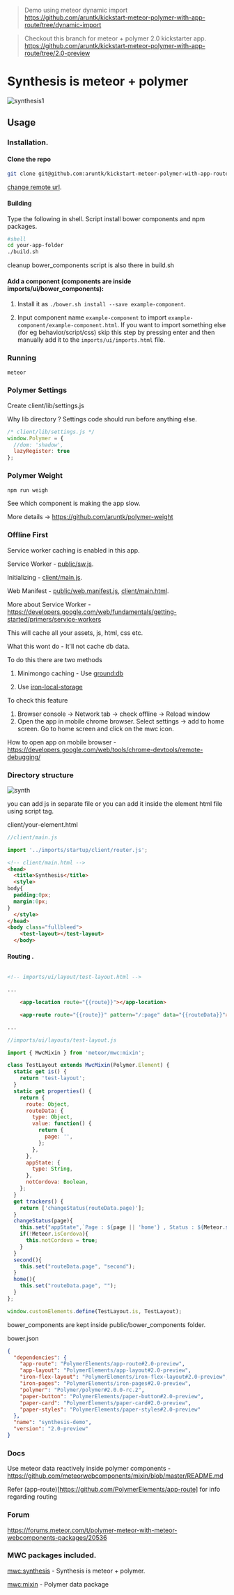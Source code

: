 > Demo using meteor dynamic import https://github.com/aruntk/kickstart-meteor-polymer-with-app-route/tree/dynamic-import

> Checkout this branch for meteor + polymer 2.0 kickstarter app. https://github.com/aruntk/kickstart-meteor-polymer-with-app-route/tree/2.0-preview

# Synthesis is meteor + polymer

![synthesis1](https://cloud.githubusercontent.com/assets/6007432/14216652/9da7131a-f867-11e5-9f84-6dd75d60dd45.gif)

## Usage

### Installation.

#### Clone the repo 
```sh
git clone git@github.com:aruntk/kickstart-meteor-polymer-with-app-route.git your-app-folder
```
[change remote url](https://help.github.com/articles/changing-a-remote-s-url/).

#### Building

Type the following in shell. Script install bower components and npm packages.
```sh
#shell
cd your-app-folder
./build.sh
```
cleanup bower_components script is also there in build.sh

#### Add a component (components are inside imports/ui/bower_components):

1. Install it as `./bower.sh install --save example-component`.

2. Input component name `example-component` to import `example-component/example-component.html`. If you want to import something else (for eg behavior/script/css) skip this step by pressing enter and then manually add it to the `imports/ui/imports.html` file.


### Running
```sh
meteor
```
### Polymer Settings

Create client/lib/settings.js

Why lib directory ? Settings code should run before anything else. 

```js
/* client/lib/settings.js */
window.Polymer = {
  //dom: 'shadow',
  lazyRegister: true
};
```
### Polymer Weight

```sh
npm run weigh
```
See which component is making the app slow.

More details -> https://github.com/aruntk/polymer-weight

### Offline First

Service worker caching is enabled in this app. 

Service Worker - [public/sw.js](public/sw.js).

Initializing - [client/main.js](client/main.js). 

Web Manifest - [public/web.manifest.js](public/web.manifest.js), [client/main.html](client/main.html#L5).

More about Service Worker - https://developers.google.com/web/fundamentals/getting-started/primers/service-workers

This will cache all your assets, js, html, css etc.

What this wont do - It'll not cache db data. 

To do this there are two methods

1. Minimongo caching - Use [ground:db](https://github.com/GroundMeteor/db)

2. Use [iron-local-storage](https://elements.polymer-project.org/elements/iron-localstorage)

To check this feature

1. Browser console -> Network tab -> check offline -> Reload window
2. Open the app in mobile chrome browser. Select settings -> add to home screen. Go to home screen and click on the mwc icon.

How to open app on mobile browser - https://developers.google.com/web/tools/chrome-devtools/remote-debugging/

### Directory structure

![synth](https://cloud.githubusercontent.com/assets/6007432/17208165/f52a1aa0-54d4-11e6-85fe-f41fc1e2e5c9.png)

you can add js in separate file or you can add it inside the element html file using script tag.

client/your-element.html



```js
//client/main.js

import '../imports/startup/client/router.js';

```

```html
<!-- client/main.html -->
<head>
  <title>Synthesis</title>
  <style>
body{
  padding:0px;
  margin:0px;
}
  </style>
</head>
<body class="fullbleed">
    <test-layout></test-layout>
  </body>
```
#### Routing . 

```html

<!-- imports/ui/layout/test-layout.html -->

...

    <app-location route="{{route}}"></app-location>

    <app-route route="{{route}}" pattern="/:page" data="{{routeData}}"></app-route>

...

```

```js
//imports/ui/layouts/test-layout.js

import { MwcMixin } from 'meteor/mwc:mixin';

class TestLayout extends MwcMixin(Polymer.Element) {
  static get is() {
    return 'test-layout';
  }
  static get properties() {
    return {
      route: Object,
      routeData: {
        type: Object,
        value: function() {
          return {
            page: '',
          };
        },
      },
      appState: {
        type: String,
      },
      notCordova: Boolean,
    };
  }
  get trackers() {
    return ['changeStatus(routeData.page)'];
  }
  changeStatus(page){
    this.set("appState",`Page : ${page || 'home'} , Status : ${Meteor.status().status}`);
    if(!Meteor.isCordova){
      this.notCordova = true;
    }
  }
  second(){
    this.set("routeData.page", "second"); 
  }
  home(){
    this.set("routeData.page", ""); 
  }
};

window.customElements.define(TestLayout.is, TestLayout);


```

bower_components are kept inside public/bower_components folder.

bower.json

```json
{
  "dependencies": {
    "app-route": "PolymerElements/app-route#2.0-preview",
    "app-layout": "PolymerElements/app-layout#2.0-preview",
    "iron-flex-layout": "PolymerElements/iron-flex-layout#2.0-preview",
    "iron-pages": "PolymerElements/iron-pages#2.0-preview",
    "polymer": "Polymer/polymer#2.0.0-rc.2",
    "paper-button": "PolymerElements/paper-button#2.0-preview",
    "paper-card": "PolymerElements/paper-card#2.0-preview",
    "paper-styles": "PolymerElements/paper-styles#2.0-preview"
  },
  "name": "synthesis-demo",
  "version": "2.0-preview"
}
```

### Docs

Use meteor data reactively inside polymer components - https://github.com/meteorwebcomponents/mixin/blob/master/README.md

Refer (app-route)[https://github.com/PolymerElements/app-route] for info regarding routing

### Forum 

https://forums.meteor.com/t/polymer-meteor-with-meteor-webcomponents-packages/20536

### MWC packages included.

[mwc:synthesis](https://github.com/meteorwebcomponents/synthesis) -  Synthesis is meteor + polymer.

[mwc:mixin](https://github.com/meteorwebcomponents/mixin) -  Polymer data package

